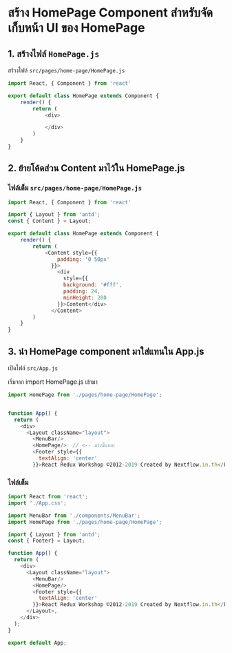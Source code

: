 
# สร้าง HomePage Component สำหรับจัดเก็บหน้า UI ของ HomePage 

## 1. สร้างไฟล์ `HomePage.js`

สร้างไฟล์​ `src/pages/home-page/HomePage.js` 

```js
import React, { Component } from 'react'

export default class HomePage extends Component {
    render() {
        return (
            <div>

            </div>
        )
    }
}
```

## 2. ย้ายโค้ดส่วน Content มาไว้ใน HomePage.js

### ไฟล์เต็ม `src/pages/home-page/HomePage.js` 

```js
import React, { Component } from 'react'

import { Layout } from 'antd';
const { Content } = Layout;

export default class HomePage extends Component {
    render() {
        return (
            <Content style={{
                padding: '0 50px'
              }}>
                <div
                  style={{
                  background: '#fff',
                  padding: 24,
                  minHeight: 280
                }}>Content</div>
              </Content>
        )
    }
}
```

## 3. นำ HomePage component มาใส่แทนใน App.js 

เปิดไฟล์​ `src/App.js`

เริ่มจาก import HomePage.js เข้ามา

```js
import HomePage from './pages/home-page/HomePage';


function App() {
  return (
    <div>
      <Layout className="layout">
        <MenuBar/>
        <HomePage/>  // <-- ตรงนี้แหละ
        <Footer style={{
          textAlign: 'center'
        }}>React Redux Workshop ©2012-2019 Created by Nextflow.in.th</Footer>
```

### ไฟล์เต็ม

```js
import React from 'react';
import './App.css';

import MenuBar from './components/MenuBar';
import HomePage from './pages/home-page/HomePage';

import { Layout } from 'antd';
const { Footer} = Layout;

function App() {
  return (
    <div>
      <Layout className="layout">
        <MenuBar/>
        <HomePage/>
        <Footer style={{
          textAlign: 'center'
        }}>React Redux Workshop ©2012-2019 Created by Nextflow.in.th</Footer>
      </Layout>,
    </div>
  );
}

export default App;
```